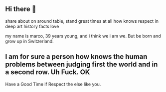 ## Hi there 👋

share about on around table, stand great times at all how knows respect in deep art history facts love

my name is marco, 39 years young, and i think we i am we. But be born and grow up in Switzerland.

##  I am for sure a person how knows the human problems between judging first the world and in a second row. Uh Fuck. OK
Have a Good Time if Respect the else like you.
